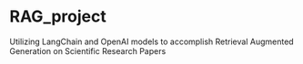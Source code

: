 # RAG_project
Utilizing LangChain and OpenAI models to accomplish Retrieval Augmented Generation on Scientific Research Papers

